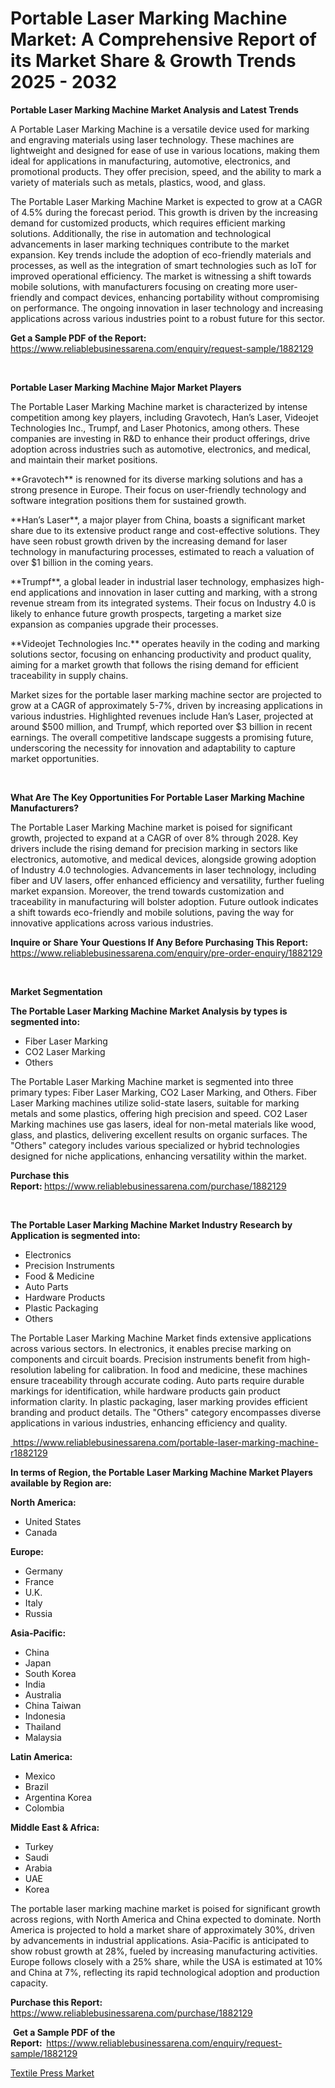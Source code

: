 <p><h1>Portable Laser Marking Machine Market: A Comprehensive Report of its Market Share & Growth Trends 2025 - 2032</h1></p><p><strong>Portable Laser Marking Machine Market Analysis and Latest Trends</strong></p>
<p><p>A Portable Laser Marking Machine is a versatile device used for marking and engraving materials using laser technology. These machines are lightweight and designed for ease of use in various locations, making them ideal for applications in manufacturing, automotive, electronics, and promotional products. They offer precision, speed, and the ability to mark a variety of materials such as metals, plastics, wood, and glass.</p><p>The Portable Laser Marking Machine Market is expected to grow at a CAGR of 4.5% during the forecast period. This growth is driven by the increasing demand for customized products, which requires efficient marking solutions. Additionally, the rise in automation and technological advancements in laser marking techniques contribute to the market expansion. Key trends include the adoption of eco-friendly materials and processes, as well as the integration of smart technologies such as IoT for improved operational efficiency. The market is witnessing a shift towards mobile solutions, with manufacturers focusing on creating more user-friendly and compact devices, enhancing portability without compromising on performance. The ongoing innovation in laser technology and increasing applications across various industries point to a robust future for this sector.</p></p>
<p><strong>Get a Sample PDF of the Report:&nbsp;</strong> <a href="https://www.reliablebusinessarena.com/enquiry/request-sample/1882129?utm_campaign=3586&utm_medium=2&utm_source=Github&utm_content=ia&utm_term=11042025&utm_id=portable-laser-marking-machine">https://www.reliablebusinessarena.com/enquiry/request-sample/1882129</a></p>
<p>&nbsp;</p>
<p><strong>Portable Laser Marking Machine Major Market Players</strong></p>
<p><p>The Portable Laser Marking Machine market is characterized by intense competition among key players, including Gravotech, Han’s Laser, Videojet Technologies Inc., Trumpf, and Laser Photonics, among others. These companies are investing in R&D to enhance their product offerings, drive adoption across industries such as automotive, electronics, and medical, and maintain their market positions.</p><p>**Gravotech** is renowned for its diverse marking solutions and has a strong presence in Europe. Their focus on user-friendly technology and software integration positions them for sustained growth. </p><p>**Han’s Laser**, a major player from China, boasts a significant market share due to its extensive product range and cost-effective solutions. They have seen robust growth driven by the increasing demand for laser technology in manufacturing processes, estimated to reach a valuation of over $1 billion in the coming years.</p><p>**Trumpf**, a global leader in industrial laser technology, emphasizes high-end applications and innovation in laser cutting and marking, with a strong revenue stream from its integrated systems. Their focus on Industry 4.0 is likely to enhance future growth prospects, targeting a market size expansion as companies upgrade their processes.</p><p>**Videojet Technologies Inc.** operates heavily in the coding and marking solutions sector, focusing on enhancing productivity and product quality, aiming for a market growth that follows the rising demand for efficient traceability in supply chains.</p><p>Market sizes for the portable laser marking machine sector are projected to grow at a CAGR of approximately 5-7%, driven by increasing applications in various industries. Highlighted revenues include Han’s Laser, projected at around $500 million, and Trumpf, which reported over $3 billion in recent earnings. The overall competitive landscape suggests a promising future, underscoring the necessity for innovation and adaptability to capture market opportunities.</p></p>
<p>&nbsp;</p>
<p><strong>What Are The Key Opportunities For Portable Laser Marking Machine Manufacturers?</strong></p>
<p><p>The Portable Laser Marking Machine market is poised for significant growth, projected to expand at a CAGR of over 8% through 2028. Key drivers include the rising demand for precision marking in sectors like electronics, automotive, and medical devices, alongside growing adoption of Industry 4.0 technologies. Advancements in laser technology, including fiber and UV lasers, offer enhanced efficiency and versatility, further fueling market expansion. Moreover, the trend towards customization and traceability in manufacturing will bolster adoption. Future outlook indicates a shift towards eco-friendly and mobile solutions, paving the way for innovative applications across various industries.</p></p>
<p><strong>Inquire or Share Your Questions If Any Before Purchasing This Report:</strong> <a href="https://www.reliablebusinessarena.com/enquiry/pre-order-enquiry/1882129?utm_campaign=3586&utm_medium=2&utm_source=Github&utm_content=ia&utm_term=11042025&utm_id=portable-laser-marking-machine">https://www.reliablebusinessarena.com/enquiry/pre-order-enquiry/1882129</a></p>
<p>&nbsp;</p>
<p><strong>Market Segmentation</strong></p>
<p><strong>The Portable Laser Marking Machine Market Analysis by types is segmented into:</strong></p>
<p><ul><li>Fiber Laser Marking</li><li>CO2 Laser Marking</li><li>Others</li></ul></p>
<p><p>The Portable Laser Marking Machine market is segmented into three primary types: Fiber Laser Marking, CO2 Laser Marking, and Others. Fiber Laser Marking machines utilize solid-state lasers, suitable for marking metals and some plastics, offering high precision and speed. CO2 Laser Marking machines use gas lasers, ideal for non-metal materials like wood, glass, and plastics, delivering excellent results on organic surfaces. The "Others" category includes various specialized or hybrid technologies designed for niche applications, enhancing versatility within the market.</p></p>
<p><strong>Purchase this Report:&nbsp;</strong><a href="https://www.reliablebusinessarena.com/purchase/1882129?utm_campaign=3586&utm_medium=2&utm_source=Github&utm_content=ia&utm_term=11042025&utm_id=portable-laser-marking-machine">https://www.reliablebusinessarena.com/purchase/1882129</a></p>
<p>&nbsp;</p>
<p><strong>The Portable Laser Marking Machine Market Industry Research by Application is segmented into:</strong></p>
<p><ul><li>Electronics</li><li>Precision Instruments</li><li>Food & Medicine</li><li>Auto Parts</li><li>Hardware Products</li><li>Plastic Packaging</li><li>Others</li></ul></p>
<p><p>The Portable Laser Marking Machine Market finds extensive applications across various sectors. In electronics, it enables precise marking on components and circuit boards. Precision instruments benefit from high-resolution labeling for calibration. In food and medicine, these machines ensure traceability through accurate coding. Auto parts require durable markings for identification, while hardware products gain product information clarity. In plastic packaging, laser marking provides efficient branding and product details. The "Others" category encompasses diverse applications in various industries, enhancing efficiency and quality.</p></p>
<p><a href="https://www.reliablebusinessarena.com/portable-laser-marking-machine-r1882129?utm_campaign=3586&utm_medium=2&utm_source=Github&utm_content=ia&utm_term=11042025&utm_id=portable-laser-marking-machine">&nbsp;https://www.reliablebusinessarena.com/portable-laser-marking-machine-r1882129</a></p>
<p><strong>In terms of Region, the Portable Laser Marking Machine Market Players available by Region are:</strong></p>
<p>
    <p> <strong> North America: </strong>
        <ul>
            <li>United States</li>
            <li>Canada</li>
        </ul>
        </p> 
    <p> <strong> Europe: </strong>
        <ul>
            <li>Germany</li>
            <li>France</li>
            <li>U.K.</li>
            <li>Italy</li>
            <li>Russia</li>
        </ul>
        </p> 
    <p> <strong> Asia-Pacific: </strong>
        <ul>
            <li>China</li>
            <li>Japan</li>
            <li>South Korea</li>
            <li>India</li>
            <li>Australia</li>
            <li>China Taiwan</li>
            <li>Indonesia</li>
            <li>Thailand</li>
            <li>Malaysia</li>
        </ul>
        </p> 
    <p> <strong> Latin America: </strong>
        <ul>
            <li>Mexico</li>
            <li>Brazil</li>
            <li>Argentina Korea</li>
            <li>Colombia</li>
        </ul>
        </p> 
    <p> <strong> Middle East & Africa: </strong>
        <ul>
            <li>Turkey</li>
            <li>Saudi</li>
            <li>Arabia</li>
            <li>UAE</li>
            <li>Korea</li>
        </ul>
    </p>
    </p>
<p><p>The portable laser marking machine market is poised for significant growth across regions, with North America and China expected to dominate. North America is projected to hold a market share of approximately 30%, driven by advancements in industrial applications. Asia-Pacific is anticipated to show robust growth at 28%, fueled by increasing manufacturing activities. Europe follows closely with a 25% share, while the USA is estimated at 10% and China at 7%, reflecting its rapid technological adoption and production capacity.</p></p>
<p><strong>Purchase this Report: </strong><a href="https://www.reliablebusinessarena.com/purchase/1882129?utm_campaign=3586&utm_medium=2&utm_source=Github&utm_content=ia&utm_term=11042025&utm_id=portable-laser-marking-machine">https://www.reliablebusinessarena.com/purchase/1882129</a></p>
<p>&nbsp;<strong>Get a Sample PDF of the Report:&nbsp;&nbsp;</strong><a href="https://www.reliablebusinessarena.com/enquiry/request-sample/1882129?utm_campaign=3586&utm_medium=2&utm_source=Github&utm_content=ia&utm_term=11042025&utm_id=portable-laser-marking-machine">https://www.reliablebusinessarena.com/enquiry/request-sample/1882129</a></p>
<p><strong></strong></p>
<p><p><a href="https://github.com/pidlisseas/Market-Research-Report-List-1/blob/main/textile-press-market.md?utm_campaign=3586&utm_medium=2&utm_source=Github&utm_content=ia&utm_term=11042025&utm_id=portable-laser-marking-machine">Textile Press Market</a></p></p>